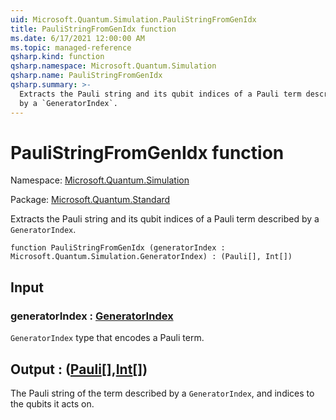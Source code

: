 ```yaml
---
uid: Microsoft.Quantum.Simulation.PauliStringFromGenIdx
title: PauliStringFromGenIdx function
ms.date: 6/17/2021 12:00:00 AM
ms.topic: managed-reference
qsharp.kind: function
qsharp.namespace: Microsoft.Quantum.Simulation
qsharp.name: PauliStringFromGenIdx
qsharp.summary: >-
  Extracts the Pauli string and its qubit indices of a Pauli term described
  by a `GeneratorIndex`.
---
```


# PauliStringFromGenIdx function

Namespace: [Microsoft.Quantum.Simulation](xref:Microsoft.Quantum.Simulation)

Package: [Microsoft.Quantum.Standard](https://nuget.org/packages/Microsoft.Quantum.Standard)


Extracts the Pauli string and its qubit indices of a Pauli term describedby a `GeneratorIndex`.

```qsharp
function PauliStringFromGenIdx (generatorIndex : Microsoft.Quantum.Simulation.GeneratorIndex) : (Pauli[], Int[])
```


## Input

### generatorIndex : [GeneratorIndex](xref:Microsoft.Quantum.Simulation.GeneratorIndex)

`GeneratorIndex` type that encodes a Pauli term.



## Output : ([Pauli](xref:microsoft.quantum.qsharp.valueliterals#pauli-literals)[],[Int](xref:microsoft.quantum.qsharp.valueliterals#int-literals)[])

The Pauli string of the term described by a `GeneratorIndex`, andindices to the qubits it acts on.